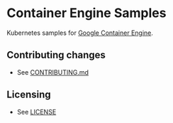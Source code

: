 # Container Engine Samples

Kubernetes samples for
[Google Container Engine](https://cloud.google.com/container-engine/).

## Contributing changes

* See [CONTRIBUTING.md](CONTRIBUTING.md)

## Licensing

* See [LICENSE](LICENSE)
